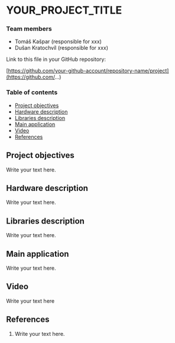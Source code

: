 # YOUR_PROJECT_TITLE

### Team members

* Tomáš Kašpar (responsible for xxx)
* Dušan Kratochvíl (responsible for xxx)


Link to this file in your GitHub repository:

[https://github.com/your-github-account/repository-name/project](https://github.com/...)

### Table of contents

* [Project objectives](#objectives)
* [Hardware description](#hardware)
* [Libraries description](#libs)
* [Main application](#main)
* [Video](#video)
* [References](#references)

<a name="objectives"></a>

## Project objectives

Write your text here.

<a name="hardware"></a>

## Hardware description

Write your text here.

<a name="libs"></a>

## Libraries description

Write your text here.

<a name="main"></a>

## Main application

Write your text here.

<a name="video"></a>

## Video

Write your text here

<a name="references"></a>

## References

1. Write your text here.
